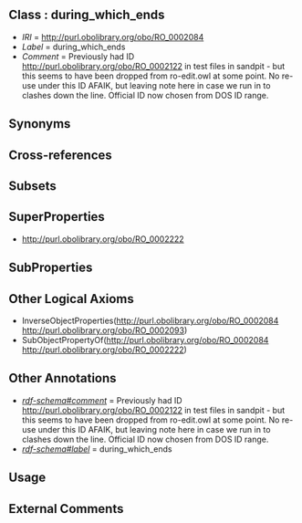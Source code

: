 
## Class : during_which_ends

 * *IRI* = http://purl.obolibrary.org/obo/RO_0002084
 * *Label* = during_which_ends
 * *Comment* = Previously had ID  http://purl.obolibrary.org/obo/RO_0002122 in test files in sandpit - but this seems to have been dropped from ro-edit.owl at some point.  No re-use under this ID AFAIK, but leaving note here in case we run in to clashes down the line.  Official ID now chosen from DOS ID range.

## Synonyms


## Cross-references


## Subsets


## SuperProperties

 * <http://purl.obolibrary.org/obo/RO_0002222>

## SubProperties


## Other Logical Axioms

 * InverseObjectProperties(<http://purl.obolibrary.org/obo/RO_0002084> <http://purl.obolibrary.org/obo/RO_0002093>)
 * SubObjectPropertyOf(<http://purl.obolibrary.org/obo/RO_0002084> <http://purl.obolibrary.org/obo/RO_0002222>)

## Other Annotations

 * *[rdf-schema#comment](../../nt/rdf-schema#comment.md)* = Previously had ID  http://purl.obolibrary.org/obo/RO_0002122 in test files in sandpit - but this seems to have been dropped from ro-edit.owl at some point.  No re-use under this ID AFAIK, but leaving note here in case we run in to clashes down the line.  Official ID now chosen from DOS ID range.
 * *[rdf-schema#label](../../el/rdf-schema#label.md)* = during_which_ends

## Usage


## External Comments

